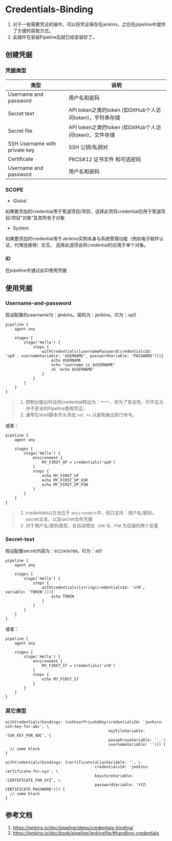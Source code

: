 # Credentials-Binding
1. 对于一些需要凭证的操作，可以将凭证保存在jenkins，之后在pipeline中提供了方便的获取方式。
2. 此插件在安装Pipeline后就已经安装好了。

## 创建凭据
### 凭据类型
| 类型 | 说明 | 
| ---- | ---- |
| Username and password | 用户名和密码 |
| Secret text | API token之类的token (如GitHub个人访问token)，字符串存储 |
| Secret file | API token之类的token (如GitHub个人访问token)，文件存储 |
| SSH Username with private key | SSH 公钥/私钥对 |
| Certificate | PKCS#12 证书文件 和可选密码 |
| Username and password | 用户名和密码 |

### SCOPE
- Global

如果要添加的credential用于管道项目/项目，选择此项将credential应用于管道项目/项目“对象”及其所有子对象

- System

如果要添加的credential用于Jenkins实例本身与系统管理功能（例如电子邮件认证，代理连接等）交互。 选择此选项会将credential的应用于单个对象。

### ID
在pipeline中通过此ID使用凭据

## 使用凭据

### Username-and-password
假设配置的username为：jenkins。密码为：jenkins。ID为：up0
```
pipeline {
    agent any

    stages {
        stage('Hello') {
            steps {
                withCredentials([usernamePassword(credentialsId: 'up0', usernameVariable: 'USERNAME', passwordVariable: 'PASSWORD')]){
                    echo USERNAME
                    echo "username is $USERNAME"
                    sh 'echo $USERNAME'
                }
            }
        }
    }
}
```
>1. 控制台输出时会将credential转出为：`****`，但为了安全性，仍不应允许不安全的Pipeline使用凭证。
>2. 通常在shell脚本开头添加 `set +x` 以避免输出执行命令。

或者：
```
pipeline {
    agent any

    stages {
        stage('Hello') {
            environment {
                MY_FIRST_UP = credentials('up0')
            }
            steps {
                echo MY_FIRST_UP
                echo MY_FIRST_UP_USR
                echo MY_FIRST_UP_PSW
            }
        }
    }
}
```
>1. credentials()方法位于 `environment`中，但只支持：用户名/密码，secret文本，以及secret文件凭据
>2. 对于用户名/密码类型，会自动增加 `_USR` 与 `_PSW` 为后缀的两个变量

### Secret-text
假设配置secret内容为：`0123456789`。ID为：st0
```
pipeline {
    agent any

    stages {
        stage('Hello') {
            steps {
                withCredentials([string(credentialsId: 'st0', variable: 'TOKEN')]){
                    echo TOKEN
                }
            }
        }
    }
}
```
或者：
```
pipeline {
    agent any

    stages {
        stage('Hello') {
            environment {
                MY_FIRST_ST = credentials('st0')
            }
            steps {
                echo MY_FIRST_ST
            }
        }
    }
}
```

### 其它类型
```
withCredentials(bindings: [sshUserPrivateKey(credentialsId: 'jenkins-ssh-key-for-abc', \
                                             keyFileVariable: 'SSH_KEY_FOR_ABC', \
                                             passphraseVariable: '', \
                                             usernameVariable: '')]) {
  // some block
}
```

```
withCredentials(bindings: [certificate(aliasVariable: '', \
                                       credentialsId: 'jenkins-certificate-for-xyz', \
                                       keystoreVariable: 'CERTIFICATE_FOR_XYZ', \
                                       passwordVariable: 'XYZ-CERTIFICATE-PASSWORD')]) {
  // some block
}
```

## 参考文档
1. https://jenkins.io/doc/pipeline/steps/credentials-binding/
2. https://jenkins.io/doc/book/pipeline/jenkinsfile/#handling-credentials

